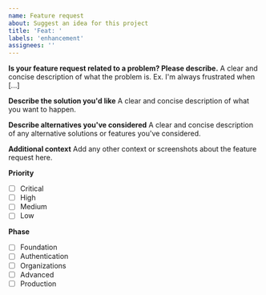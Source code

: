 ```yaml
---
name: Feature request
about: Suggest an idea for this project
title: 'Feat: '
labels: 'enhancement'
assignees: ''
---
```


**Is your feature request related to a problem? Please describe.**
A clear and concise description of what the problem is. Ex. I'm always frustrated when [...]

**Describe the solution you'd like**
A clear and concise description of what you want to happen.

**Describe alternatives you've considered**
A clear and concise description of any alternative solutions or features you've considered.

**Additional context**
Add any other context or screenshots about the feature request here.

**Priority**
- [ ] Critical
- [ ] High
- [ ] Medium
- [ ] Low

**Phase**
- [ ] Foundation
- [ ] Authentication
- [ ] Organizations
- [ ] Advanced
- [ ] Production
